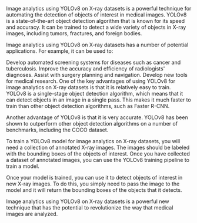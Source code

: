 
Image analytics using YOLOv8 on X-ray datasets is a powerful technique for automating the detection of objects of interest in medical images. YOLOv8 is a state-of-the-art object detection algorithm that is known for its speed and accuracy. It can be trained to detect a wide variety of objects in X-ray images, including tumors, fractures, and foreign bodies.

Image analytics using YOLOv8 on X-ray datasets has a number of potential applications. For example, it can be used to:

Develop automated screening systems for diseases such as cancer and tuberculosis.
Improve the accuracy and efficiency of radiologists' diagnoses.
Assist with surgery planning and navigation.
Develop new tools for medical research.
One of the key advantages of using YOLOv8 for image analytics on X-ray datasets is that it is relatively easy to train. YOLOv8 is a single-stage object detection algorithm, which means that it can detect objects in an image in a single pass. This makes it much faster to train than other object detection algorithms, such as Faster R-CNN.

Another advantage of YOLOv8 is that it is very accurate. YOLOv8 has been shown to outperform other object detection algorithms on a number of benchmarks, including the COCO dataset.

To train a YOLOv8 model for image analytics on X-ray datasets, you will need a collection of annotated X-ray images. The images should be labeled with the bounding boxes of the objects of interest. Once you have collected a dataset of annotated images, you can use the YOLOv8 training pipeline to train a model.

Once your model is trained, you can use it to detect objects of interest in new X-ray images. To do this, you simply need to pass the image to the model and it will return the bounding boxes of the objects that it detects.

Image analytics using YOLOv8 on X-ray datasets is a powerful new technique that has the potential to revolutionize the way that medical images are analyzed.